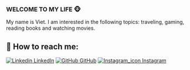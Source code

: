 ### WELCOME TO MY LIFE 🐵

My name is Viet. I am interested in the following topics: traveling, gaming, reading books and watching movies. <br>

## 🦧 How to reach me:

[![Linkedin](https://i.stack.imgur.com/gVE0j.png) LinkedIn](https://www.linkedin.com/in/viet-duong-81b68b210/) [![GitHub](https://i.stack.imgur.com/tskMh.png) GitHub](https://github.com/Zabimaru161) [![Instagram_icon](https://github.com/Zabimaru161/Zabimaru161/assets/97267869/6b41d7cd-b09c-4a74-8e19-bcf036946cab) Instagram](https://www.instagram.com/vviet161/)
